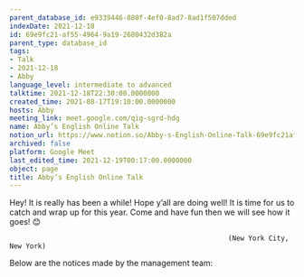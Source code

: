 ```yaml
---
parent_database_id: e9339446-880f-4ef0-8ad7-8ad1f507dded
indexDate: 2021-12-18
id: 69e9fc21-af55-4964-9a19-2680432d382a
parent_type: database_id
tags:
- Talk
- 2021-12-18
- Abby
language_level: intermediate to advanced
talktime: 2021-12-18T22:30:00.0000000
created_time: 2021-08-17T19:10:00.0000000
hosts: Abby
meeting_link: meet.google.com/qig-sgrd-hdg
name: Abby’s English Online Talk
notion_url: https://www.notion.so/Abby-s-English-Online-Talk-69e9fc21af5549649a192680432d382a
archived: false
platform: Google Meet
last_edited_time: 2021-12-19T00:17:00.0000000
object: page
title: Abby’s English Online Talk
---
```


Hey! It is really has been a while! Hope y’all are doing well! It is time for us to catch and wrap up for this year. Come and have fun then we will see how it goes! 😊



                                                          (New York City, New York)



Below are the notices made by the management team:


